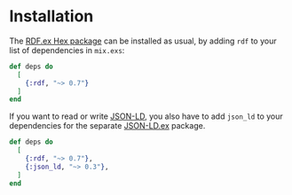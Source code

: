 # Installation

The [RDF.ex Hex package](https://hex.pm/packages/rdf) can be installed as usual, by adding `rdf` to your list of dependencies in `mix.exs`:

```elixir
def deps do
  [
    {:rdf, "~> 0.7"}
  ]
end
```

If you want to read or write [JSON-LD](http://www.w3.org/TR/json-ld/), you also have to add `json_ld` to your dependencies for the separate [JSON-LD.ex](https://hex.pm/packages/json_ld) package.

```elixir
def deps do
  [
    {:rdf, "~> 0.7"},
    {:json_ld, "~> 0.3"},
  ]
end
```
